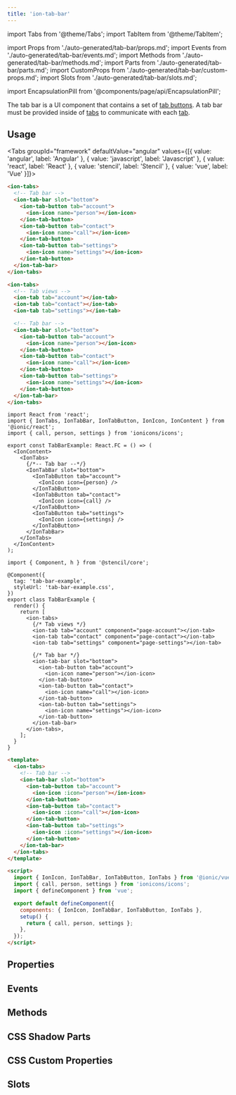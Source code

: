 ```yaml
---
title: 'ion-tab-bar'
---
```


import Tabs from '@theme/Tabs';
import TabItem from '@theme/TabItem';

import Props from './auto-generated/tab-bar/props.md';
import Events from './auto-generated/tab-bar/events.md';
import Methods from './auto-generated/tab-bar/methods.md';
import Parts from './auto-generated/tab-bar/parts.md';
import CustomProps from './auto-generated/tab-bar/custom-props.md';
import Slots from './auto-generated/tab-bar/slots.md';

<head>
  <title>ion-tab-bar with CSS Custom Properties for Tab Bar Components</title>
  <meta
    name="description"
    content="The tab bar component contains a set of tab buttons and a tab bar must be provided inside of tabs to communicate. Read more about use and CSS custom properties."
  />
</head>

import EncapsulationPill from '@components/page/api/EncapsulationPill';

<EncapsulationPill type="shadow" />

The tab bar is a UI component that contains a set of [tab buttons](tab-button.md). A tab bar must be provided inside of [tabs](tabs.md) to communicate with each [tab](tab.md).

## Usage

<Tabs groupId="framework" defaultValue="angular" values={[{ value: 'angular', label: 'Angular' }, { value: 'javascript', label: 'Javascript' }, { value: 'react', label: 'React' }, { value: 'stencil', label: 'Stencil' }, { value: 'vue', label: 'Vue' }]}>

<TabItem value="angular">

```html
<ion-tabs>
  <!-- Tab bar -->
  <ion-tab-bar slot="bottom">
    <ion-tab-button tab="account">
      <ion-icon name="person"></ion-icon>
    </ion-tab-button>
    <ion-tab-button tab="contact">
      <ion-icon name="call"></ion-icon>
    </ion-tab-button>
    <ion-tab-button tab="settings">
      <ion-icon name="settings"></ion-icon>
    </ion-tab-button>
  </ion-tab-bar>
</ion-tabs>
```

</TabItem>

<TabItem value="javascript">

```html
<ion-tabs>
  <!-- Tab views -->
  <ion-tab tab="account"></ion-tab>
  <ion-tab tab="contact"></ion-tab>
  <ion-tab tab="settings"></ion-tab>

  <!-- Tab bar -->
  <ion-tab-bar slot="bottom">
    <ion-tab-button tab="account">
      <ion-icon name="person"></ion-icon>
    </ion-tab-button>
    <ion-tab-button tab="contact">
      <ion-icon name="call"></ion-icon>
    </ion-tab-button>
    <ion-tab-button tab="settings">
      <ion-icon name="settings"></ion-icon>
    </ion-tab-button>
  </ion-tab-bar>
</ion-tabs>
```

</TabItem>

<TabItem value="react">

```tsx
import React from 'react';
import { IonTabs, IonTabBar, IonTabButton, IonIcon, IonContent } from '@ionic/react';
import { call, person, settings } from 'ionicons/icons';

export const TabBarExample: React.FC = () => (
  <IonContent>
    <IonTabs>
      {/*-- Tab bar --*/}
      <IonTabBar slot="bottom">
        <IonTabButton tab="account">
          <IonIcon icon={person} />
        </IonTabButton>
        <IonTabButton tab="contact">
          <IonIcon icon={call} />
        </IonTabButton>
        <IonTabButton tab="settings">
          <IonIcon icon={settings} />
        </IonTabButton>
      </IonTabBar>
    </IonTabs>
  </IonContent>
);
```

</TabItem>

<TabItem value="stencil">

```tsx
import { Component, h } from '@stencil/core';

@Component({
  tag: 'tab-bar-example',
  styleUrl: 'tab-bar-example.css',
})
export class TabBarExample {
  render() {
    return [
      <ion-tabs>
        {/* Tab views */}
        <ion-tab tab="account" component="page-account"></ion-tab>
        <ion-tab tab="contact" component="page-contact"></ion-tab>
        <ion-tab tab="settings" component="page-settings"></ion-tab>

        {/* Tab bar */}
        <ion-tab-bar slot="bottom">
          <ion-tab-button tab="account">
            <ion-icon name="person"></ion-icon>
          </ion-tab-button>
          <ion-tab-button tab="contact">
            <ion-icon name="call"></ion-icon>
          </ion-tab-button>
          <ion-tab-button tab="settings">
            <ion-icon name="settings"></ion-icon>
          </ion-tab-button>
        </ion-tab-bar>
      </ion-tabs>,
    ];
  }
}
```

</TabItem>

<TabItem value="vue">

```html
<template>
  <ion-tabs>
    <!-- Tab bar -->
    <ion-tab-bar slot="bottom">
      <ion-tab-button tab="account">
        <ion-icon :icon="person"></ion-icon>
      </ion-tab-button>
      <ion-tab-button tab="contact">
        <ion-icon :icon="call"></ion-icon>
      </ion-tab-button>
      <ion-tab-button tab="settings">
        <ion-icon :icon="settings"></ion-icon>
      </ion-tab-button>
    </ion-tab-bar>
  </ion-tabs>
</template>

<script>
  import { IonIcon, IonTabBar, IonTabButton, IonTabs } from '@ionic/vue';
  import { call, person, settings } from 'ionicons/icons';
  import { defineComponent } from 'vue';

  export default defineComponent({
    components: { IonIcon, IonTabBar, IonTabButton, IonTabs },
    setup() {
      return { call, person, settings };
    },
  });
</script>
```

</TabItem>

</Tabs>

## Properties

<Props />

## Events

<Events />

## Methods

<Methods />

## CSS Shadow Parts

<Parts />

## CSS Custom Properties

<CustomProps />

## Slots

<Slots />
